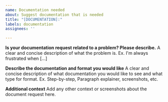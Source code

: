 ```yaml
---
name: Documentation needed
about: Suggest documentation that is needed
title: "[DOCUMENTATION]:"
labels: documentation
assignees: ''

---
```


**Is your documentation request related to a problem? Please describe.**
A clear and concise description of what the problem is. Ex. I'm always frustrated when [...]

**Describe the documentation and format you would like**
A clear and concise description of what documentation you would like to see and what type for format.
Ex. Step-by-step, Paragraph explainer, screenshots, etc. 

**Additional context**
Add any other context or screenshots about the document request here.